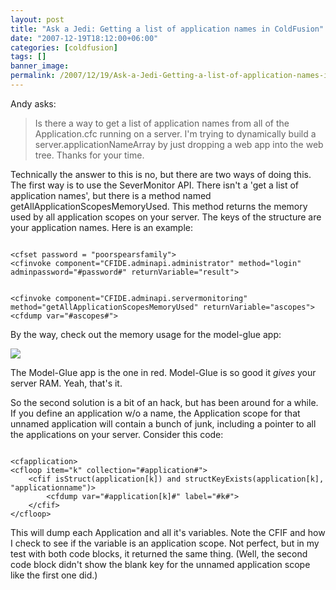 ```yaml
---
layout: post
title: "Ask a Jedi: Getting a list of application names in ColdFusion"
date: "2007-12-19T18:12:00+06:00"
categories: [coldfusion]
tags: []
banner_image: 
permalink: /2007/12/19/Ask-a-Jedi-Getting-a-list-of-application-names-in-ColdFusion
---
```


Andy asks:

<blockquote>
<p>
Is there a way to get a list of application names from all of  the Application.cfc running on a server. I'm trying to dynamically build a server.applicationNameArray by just dropping a web app into the web tree. Thanks for your time.
</p>
</blockquote>

Technically the answer to this is no, but there are two ways of doing this. The first way is to use the SeverMonitor API. There isn't a 'get a list of application names', but there is a method named getAllApplicationScopesMemoryUsed. This method returns the memory used by all application scopes on your server. The keys of the structure are your application names. Here is an example:

<code>
&lt;cfset password = "poorspearsfamily"&gt;
&lt;cfinvoke component="CFIDE.adminapi.administrator" method="login" adminpassword="#password#" returnVariable="result"&gt;

&lt;cfinvoke component="CFIDE.adminapi.servermonitoring" method="getAllApplicationScopesMemoryUsed" returnVariable="ascopes"&gt;
&lt;cfdump var="#ascopes#"&gt;
</code>

By the way, check out the memory usage for the model-glue app:

<img src="https://static.raymondcamden.com/images/dec18.png">

The Model-Glue app is the one in red. Model-Glue is so good it <i>gives</i> your server RAM. Yeah, that's it. 

So the second solution is a bit of an hack, but has been around for a while. If you define an application w/o a name, the Application scope for that unnamed application will contain a bunch of junk, including a pointer to all the applications on your server. Consider this code:

<code>
&lt;cfapplication&gt;
&lt;cfloop item="k" collection="#application#"&gt;
	&lt;cfif isStruct(application[k]) and structKeyExists(application[k], "applicationname")&gt;
		&lt;cfdump var="#application[k]#" label="#k#"&gt;
	&lt;/cfif&gt;
&lt;/cfloop&gt;
</code>

This will dump each Application and all it's variables. Note the CFIF and how I check to see if the variable is an application scope. Not perfect, but in my test with both code blocks, it returned the same thing. (Well, the second code block didn't show the blank key for the unnamed application scope like the first one did.)